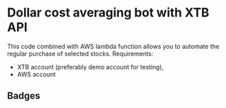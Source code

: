 # Dollar cost averaging bot with XTB API

This code combined with AWS lambda function allows you to automate the regular purchase of selected stocks. 
Requirements:
- XTB account (preferably demo account for testing),
- AWS account

## Badges
